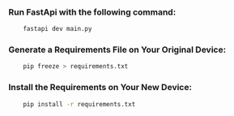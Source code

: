 ### Run FastApi with the following command:

```sh
    fastapi dev main.py
```

### Generate a Requirements File on Your Original Device:

```sh
    pip freeze > requirements.txt
```

### Install the Requirements on Your New Device:
```sh
    pip install -r requirements.txt
```
